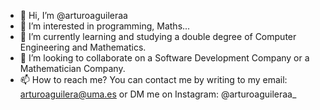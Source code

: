 - 👋 Hi, I’m @arturoaguileraa
- 👀 I’m interested in programming, Maths...
- 🌱 I’m currently learning and studying a double degree of Computer Engineering and Mathematics.
- 💞️ I’m looking to collaborate on a Software Development Company or a Mathematician Company. 
- 📫 How to reach me? You can contact me by writing to my email: arturoaguilera@uma.es 
                                           or DM me on Instagram: @arturoaguileraa_

<!---
arturoaguileraa/arturoaguileraa is a ✨ special ✨ repository because its `README.md` (this file) appears on your GitHub profile.
You can click the Preview link to take a look at your changes.
--->
